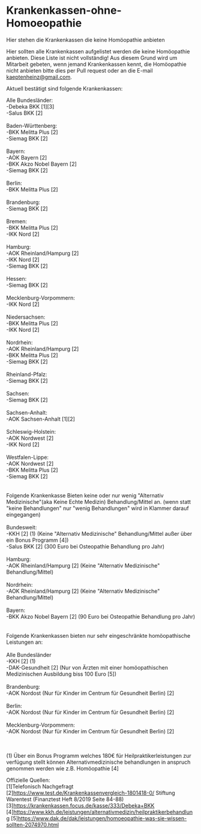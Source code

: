 # Krankenkassen-ohne-Homoeopathie
Hier stehen die Krankenkassen die keine Homöopathie anbieten <br/>

Hier sollten alle Krankenkassen aufgelistet werden die keine Homöopathie anbieten. Diese Liste ist nicht vollständig! Aus diesem Grund wird um Mitarbeit gebeten, wenn jemand Krankenkassen kennt, die Homöopathie nicht anbieten bitte dies per Pull request oder an die E-mail kaeptenheinz@gmail.com.<br/>

Aktuell bestätigt sind folgende Krankenkassen:<br/>

Alle Bundesländer: <br/>
-Debeka BKK  [1][3]  <br/>
-Salus BKK [2] <br/>
<br/>
Baden-Württenberg: <br/>
-BKK Melitta Plus [2]<br/>
-Siemag BKK [2] <br/>
<br/>
Bayern: <br/>
-AOK Bayern [2] <br/>
-BKK Akzo Nobel Bayern [2] <br/>
-Siemag BKK [2] <br/>
<br/>
Berlin: <br/>
-BKK Melitta Plus [2] <br/>
 <br/>
Brandenburg:<br/> 
-Siemag BKK [2] <br/>
 <br/>
Bremen:<br/>
-BKK Melitta Plus [2] <br/>
-IKK Nord [2] <br/>
<br/>
Hamburg: <br/>
-AOK Rheinland/Hampurg [2] <br/>
-IKK Nord [2] <br/>
-Siemag BKK [2] <br/>
<br/>
Hessen:<br/>
-Siemag BKK [2] <br/>
 <br/>
Mecklenburg-Vorpommern:<br/>
-IKK Nord [2] <br/>
<br/>
Niedersachsen: <br/>
-BKK Melitta Plus [2] <br/>
-IKK Nord [2] <br/>
<br/>
Nordrhein: <br/>
-AOK Rheinland/Hampurg [2] <br/>
-BKK Melitta Plus [2] <br/>
-Siemag BKK [2] <br/>
<br/>
Rheinland-Pfalz: <br/>
-Siemag BKK [2] <br/>
 <br/>
Sachsen: <br/>
-Siemag BKK [2] <br/>
 <br/>
Sachsen-Anhalt: <br/>
-AOK Sachsen-Anhalt [1][2] <br/>
<br/>
Schleswig-Holstein: <br/>
-AOK Nordwest [2] <br/>
-IKK Nord [2] <br/>
<br/>
Westfalen-Lippe: <br/>
-AOK Nordwest [2]  <br/>
-BKK Melitta Plus [2] <br/>
-Siemag BKK [2] <br/>
<br/>
<br/>
Folgende Krankenkasse Bieten keine oder nur wenig "Alternativ Medizinische"(aka Keine Echte Medizin) Behandlung/Mittel an. 
(wenn statt "keine Behandlungen" nur "wenig Behandlungen" wird in Klammer darauf eingegangen)  
<br/>
Bundesweit: <br/>
-KKH [2] (1)  (Keine "Alternativ Medizinische" Behandlung/Mittel außer über ein Bonus Programm [4])<br/>
-Salus BKK [2] (300 Euro bei Osteopathie Behandlung pro Jahr)  <br/>
<br/>
Hamburg: <br/>
-AOK Rheinland/Hampurg [2] (Keine "Alternativ Medizinische" Behandlung/Mittel) <br/>
<br/>
Nordrhein: <br/>
-AOK Rheinland/Hampurg [2] (Keine "Alternativ Medizinische" Behandlung/Mittel)<br/>
<br/>
Bayern:<br/>
-BKK Akzo Nobel Bayern [2] (90 Euro bei Osteopathie Behandlung pro Jahr)  <br/>
<br/>
<br/>
Folgende Krankenkassen bieten nur sehr eingeschränkte homöopathische Leistungen an: <br/>
<br/>
Alle Bundesländer<br/>
-KKH [2] (1) <br/>
-DAK-Gesundheit [2] (Nur von Ärzten mit einer homöopathischen Medizinischen Ausbildung biss 100 Euro [5])   <br/>
<br/>
Brandenburg: <br/>
-AOK Nordost (Nur für Kinder im Centrum für Gesundheit Berlin)  [2] <br/>
<br/>
Berlin:<br/>
-AOK Nordost (Nur für Kinder im Centrum für Gesundheit Berlin)  [2] <br/>
<br/>
Mecklenburg-Vorpommern: <br/>
-AOK Nordost (Nur für Kinder im Centrum für Gesundheit Berlin)  [2]<br/>
<br/>
<br/>

(1) Über ein Bonus Programm welches 180€ für Heilpraktikerleistungen zur verfügung stellt können Alternativmedizinische behandlungen in anspruch genommen werden wie z.B. Homöopathie [4]

Offizielle Quellen:<br/>
[1]Telefonisch Nachgefragt <br/>
[2]https://www.test.de/Krankenkassenvergleich-1801418-0/  Stiftung Warentest (Finanztest Heft 8/2019 Seite 84-88) <br/>
[3]https://krankenkassen.focus.de/kasse/333/Debeka+BKK <br/>
[4]https://www.kkh.de/leistungen/alternativmedizin/heilpraktikerbehandlung
[5]https://www.dak.de/dak/leistungen/homoeopathie-was-sie-wissen-sollten-2074970.html



